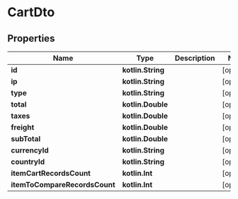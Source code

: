 
# CartDto

## Properties
| Name | Type | Description | Notes |
| ------------ | ------------- | ------------- | ------------- |
| **id** | **kotlin.String** |  |  [optional] |
| **ip** | **kotlin.String** |  |  [optional] |
| **type** | **kotlin.String** |  |  [optional] |
| **total** | **kotlin.Double** |  |  [optional] |
| **taxes** | **kotlin.Double** |  |  [optional] |
| **freight** | **kotlin.Double** |  |  [optional] |
| **subTotal** | **kotlin.Double** |  |  [optional] |
| **currencyId** | **kotlin.String** |  |  [optional] |
| **countryId** | **kotlin.String** |  |  [optional] |
| **itemCartRecordsCount** | **kotlin.Int** |  |  [optional] |
| **itemToCompareRecordsCount** | **kotlin.Int** |  |  [optional] |



